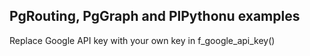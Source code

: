 PgRouting, PgGraph and PlPythonu examples
-----------------------------------------

Replace Google API key with your own key in f_google_api_key()